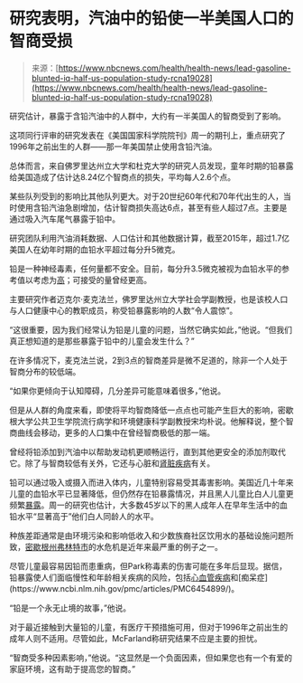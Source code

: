 <!--yml

category: 未分类

date: 2024-05-27 14:51:25

-->

# 研究表明，汽油中的铅使一半美国人口的智商受损

> 来源：[https://www.nbcnews.com/health/health-news/lead-gasoline-blunted-iq-half-us-population-study-rcna19028](https://www.nbcnews.com/health/health-news/lead-gasoline-blunted-iq-half-us-population-study-rcna19028)

研究估计，暴露于含铅汽油中的人群中，大约有一半美国人的智商受到了影响。

这项同行评审的研究发表在《美国国家科学院院刊》周一的期刊上，重点研究了1996年之前出生的人群——那一年美国禁止使用含铅汽油。

总体而言，来自佛罗里达州立大学和杜克大学的研究人员发现，童年时期的铅暴露给美国造成了估计达8.24亿个智商点的损失，平均每人2.6个点。

某些队列受到的影响比其他队列更大。对于20世纪60年代和70年代出生的人，当时使用含铅汽油急剧增加，估计智商损失高达6点，甚至有些人超过7点。主要是通过吸入汽车尾气暴露于铅中。

研究团队利用汽油消耗数据、人口估计和其他数据计算，截至2015年，超过1.7亿美国人在幼年时期的血铅水平超过每分升5微克。

铅是一种神经毒素，任何量都不安全。目前，每分升3.5微克被视为血铅水平的参考值以考虑为[高](https://www.cdc.gov/nceh/lead/prevention/blood-lead-levels.htm)；可接受的量曾经更高。

主要研究作者迈克尔·麦克法兰，佛罗里达州立大学社会学副教授，也是该校人口与人口健康中心的教职成员，称受铅暴露影响的人数“令人震惊”。

“这很重要，因为我们经常认为铅是儿童的问题，当然它确实如此，”他说。“但我们真正想知道的是那些暴露于铅中的儿童会发生什么？”

在许多情况下，麦克法兰说，2到3点的智商差异是微不足道的，除非一个人处于智商分布的较低端。

“如果你更倾向于认知障碍，几分差异可能意味着很多，”他说。

但是从人群的角度来看，即使将平均智商降低一点点也可能产生巨大的影响，密歇根大学公共卫生学院流行病学和环境健康科学副教授宋均朴说。他解释说，整个智商曲线会移动，更多的人口集中在曾经智商极低的那一端。

曾经将铅添加到汽油中以帮助发动机更顺畅运行，直到其他更安全的添加剂取代它。除了与智商较低有关外，它还与心脏和[肾脏疾病](https://www.kidney.org/atoz/content/lead-exposure-and-kidney-function#:~:text=Most%20lead%2Drelated%20kidney%20disease,is%20stored%20in%20the%20bones.)有关。

铅可以通过吸入或摄入而进入体内，儿童特别容易受其毒害影响。美国近几十年来儿童的血铅水平已显著降低，但仍然存在铅暴露情况，并且黑人儿童比白人儿童更频繁[暴露](https://pubmed.ncbi.nlm.nih.gov/33394180/#:~:text=Conclusion%3A%20Although%20lead%20exposure%20in,gap%20was%20lesser%20but%20persisted.)。周一的研究也估计，大多数45岁以下的黑人成年人在早年生活中的血铅水平“显著高于”他们白人同龄人的水平。

种族差距通常是由环境污染和影响低收入和少数族裔社区饮用水的基础设施问题所致，[密歇根州弗林特市](https://www.nbcnews.com/news/us-news/former-michigan-gov-rick-snyder-charged-flint-water-crisis-n1253966)的水危机是近年来最严重的例子之一。

尽管儿童最容易因铅而患重病，但Park称毒素的伤害可能在多年后显现。据信，铅暴露使人们面临慢性和年龄相关疾病的风险，包括[心血管疾病](https://www.health.harvard.edu/heart-health/lead-and-heart-disease-an-underappreciated-link#:~:text=Lead%20is%20widespread%20in%20our,of%20death%20from%20cardiovascular%20disease.)和[痴呆症](https://www.ncbi.nlm.nih.gov/pmc/articles/PMC6454899/)。

“铅是一个永无止境的故事，”他说。

对于最近接触到大量铅的儿童，有医疗干预措施可用，但对于1996年之前出生的成年人则不适用。尽管如此，McFarland称研究结果不应是主要的担忧。

“智商受多种因素影响，”他说。“这显然是一个负面因素，但如果您也有一个有爱的家庭环境，这有助于提高您的智商。”
